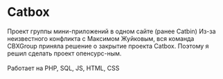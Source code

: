 # Catbox
Проект группы мини-приложений в одном сайте (ранее Catbin)
Из-за неизвестного конфликта с Максимом Жуйковым, вся команда CBXGroup приняла решение о закрытие проекта Catbox.
Поэтому я решил сделать проект опенсурс-ным.<br><br>
Работает на PHP, SQL, JS, HTML, CSS
